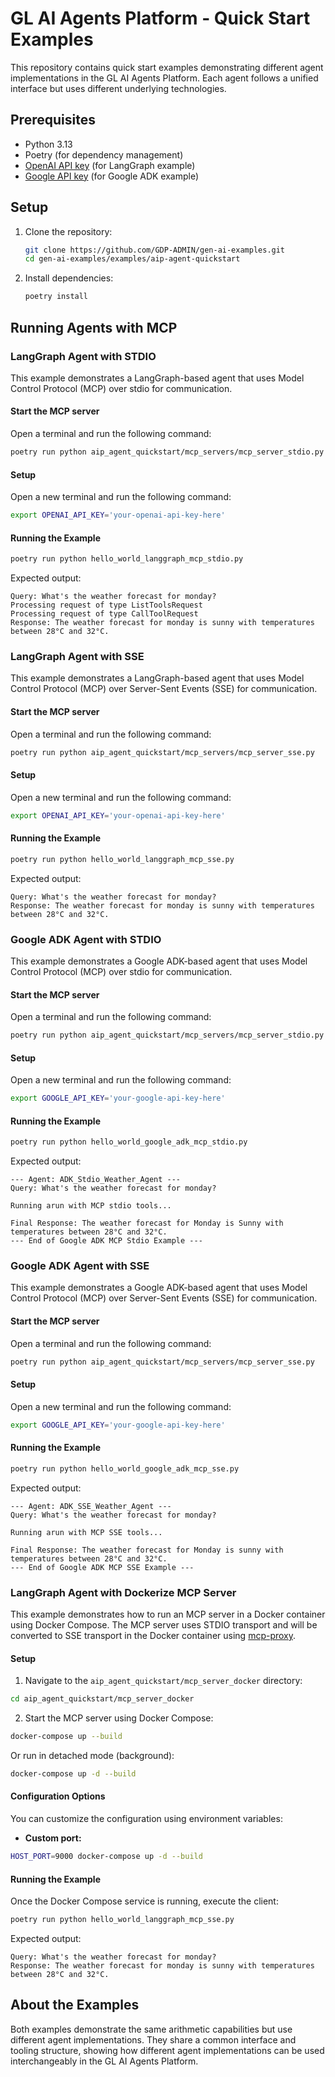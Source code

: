 # GL AI Agents Platform - Quick Start Examples

This repository contains quick start examples demonstrating different agent implementations in the GL AI Agents Platform. Each agent follows a unified interface but uses different underlying technologies.

## Prerequisites

- Python 3.13
- Poetry (for dependency management)
- [OpenAI API key](https://platform.openai.com/api-keys) (for LangGraph example)
- [Google API key](https://ai.google.dev/) (for Google ADK example)

## Setup

1. Clone the repository:
   ```bash
   git clone https://github.com/GDP-ADMIN/gen-ai-examples.git
   cd gen-ai-examples/examples/aip-agent-quickstart
   ```

2. Install dependencies:
   ```bash
   poetry install
   ```

## Running Agents with MCP

### LangGraph Agent with STDIO

This example demonstrates a LangGraph-based agent that uses Model Control Protocol (MCP) over stdio for communication.

#### Start the MCP server

Open a terminal and run the following command:

```bash
poetry run python aip_agent_quickstart/mcp_servers/mcp_server_stdio.py
```

#### Setup

Open a new terminal and run the following command:

```bash
export OPENAI_API_KEY='your-openai-api-key-here'
```

#### Running the Example

```bash
poetry run python hello_world_langgraph_mcp_stdio.py
```

Expected output:
```
Query: What's the weather forecast for monday?
Processing request of type ListToolsRequest
Processing request of type CallToolRequest
Response: The weather forecast for monday is sunny with temperatures between 28°C and 32°C.
```

### LangGraph Agent with SSE

This example demonstrates a LangGraph-based agent that uses Model Control Protocol (MCP) over Server-Sent Events (SSE) for communication.

#### Start the MCP server

Open a terminal and run the following command:

```bash
poetry run python aip_agent_quickstart/mcp_servers/mcp_server_sse.py
```

#### Setup

Open a new terminal and run the following command:

```bash
export OPENAI_API_KEY='your-openai-api-key-here'
```

#### Running the Example

```bash
poetry run python hello_world_langgraph_mcp_sse.py
```

Expected output:
```
Query: What's the weather forecast for monday?
Response: The weather forecast for monday is sunny with temperatures between 28°C and 32°C.
```

### Google ADK Agent with STDIO

This example demonstrates a Google ADK-based agent that uses Model Control Protocol (MCP) over stdio for communication.

#### Start the MCP server

Open a terminal and run the following command:

```bash
poetry run python aip_agent_quickstart/mcp_servers/mcp_server_stdio.py
```

#### Setup

Open a new terminal and run the following command:

```bash
export GOOGLE_API_KEY='your-google-api-key-here'
```

#### Running the Example

```bash
poetry run python hello_world_google_adk_mcp_stdio.py
```

Expected output:
```
--- Agent: ADK_Stdio_Weather_Agent ---
Query: What's the weather forecast for monday?

Running arun with MCP stdio tools...

Final Response: The weather forecast for Monday is Sunny with temperatures between 28°C and 32°C.
--- End of Google ADK MCP Stdio Example ---
```

### Google ADK Agent with SSE

This example demonstrates a Google ADK-based agent that uses Model Control Protocol (MCP) over Server-Sent Events (SSE) for communication.

#### Start the MCP server

Open a terminal and run the following command:

```bash
poetry run python aip_agent_quickstart/mcp_servers/mcp_server_sse.py
```

#### Setup

Open a new terminal and run the following command:

```bash
export GOOGLE_API_KEY='your-google-api-key-here'
```

#### Running the Example

```bash
poetry run python hello_world_google_adk_mcp_sse.py
```

Expected output:
```
--- Agent: ADK_SSE_Weather_Agent ---
Query: What's the weather forecast for monday?

Running arun with MCP SSE tools...

Final Response: The weather forecast for Monday is sunny with temperatures between 28°C and 32°C.
--- End of Google ADK MCP SSE Example ---
```


### LangGraph Agent with Dockerize MCP Server

This example demonstrates how to run an MCP server in a Docker container using Docker Compose. The MCP server uses STDIO transport and will be converted to SSE transport in the Docker container using [mcp-proxy](https://github.com/sparfenyuk/mcp-proxy).

#### Setup

1. Navigate to the `aip_agent_quickstart/mcp_server_docker` directory:
```bash
cd aip_agent_quickstart/mcp_server_docker
```

2. Start the MCP server using Docker Compose:
```bash
docker-compose up --build
```

Or run in detached mode (background):
```bash
docker-compose up -d --build
```

#### Configuration Options

You can customize the configuration using environment variables:

- **Custom port:**
```bash
HOST_PORT=9000 docker-compose up -d --build
```

#### Running the Example

Once the Docker Compose service is running, execute the client:

```bash
poetry run python hello_world_langgraph_mcp_sse.py
```

Expected output:
```
Query: What's the weather forecast for monday?
Response: The weather forecast for monday is sunny with temperatures between 28°C and 32°C.
```

## About the Examples

Both examples demonstrate the same arithmetic capabilities but use different agent implementations. They share a common interface and tooling structure, showing how different agent implementations can be used interchangeably in the GL AI Agents Platform.
